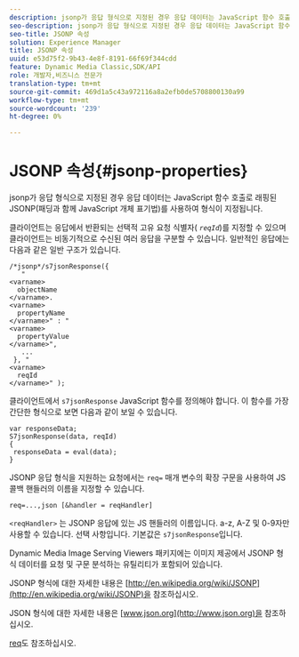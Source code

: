 ```yaml
---
description: jsonp가 응답 형식으로 지정된 경우 응답 데이터는 JavaScript 함수 호출로 래핑된 JSONP(패딩과 함께 JavaScript 개체 표기법)를 사용하여 형식이 지정됩니다.
seo-description: jsonp가 응답 형식으로 지정된 경우 응답 데이터는 JavaScript 함수 호출로 래핑된 JSONP(패딩과 함께 JavaScript 개체 표기법)를 사용하여 형식이 지정됩니다.
seo-title: JSONP 속성
solution: Experience Manager
title: JSONP 속성
uuid: e53d75f2-9b43-4e8f-8191-66f69f344cdd
feature: Dynamic Media Classic,SDK/API
role: 개발자,비즈니스 전문가
translation-type: tm+mt
source-git-commit: 469d1a5c43a972116a8a2efb0de5708800130a99
workflow-type: tm+mt
source-wordcount: '239'
ht-degree: 0%

---
```



# JSONP 속성{#jsonp-properties}

jsonp가 응답 형식으로 지정된 경우 응답 데이터는 JavaScript 함수 호출로 래핑된 JSONP(패딩과 함께 JavaScript 개체 표기법)를 사용하여 형식이 지정됩니다.

클라이언트는 응답에서 반환되는 선택적 고유 요청 식별자( *`reqId`*)를 지정할 수 있으며 클라이언트는 비동기적으로 수신된 여러 응답을 구분할 수 있습니다. 일반적인 응답에는 다음과 같은 일반 구조가 있습니다.

```
/*jsonp*/s7jsonResponse({ 
   " 
<varname>
  objectName 
</varname>. 
<varname>
  propertyName 
</varname>" : " 
<varname>
  propertyValue 
</varname>", 
   ... 
 }, " 
<varname>
  reqId 
</varname>" );
```

클라이언트에서 `s7jsonResponse` JavaScript 함수를 정의해야 합니다. 이 함수를 가장 간단한 형식으로 보면 다음과 같이 보일 수 있습니다.

```
var responseData; 
S7jsonResponse(data, reqId) 
{ 
 responseData = eval(data); 
}
```

JSONP 응답 형식을 지원하는 요청에서는 `req=` 매개 변수의 확장 구문을 사용하여 JS 콜백 핸들러의 이름을 지정할 수 있습니다.

`req=...,json [&handler = reqHandler]`

`<reqHandler>` 는 JSONP 응답에 있는 JS 핸들러의 이름입니다. a-z, A-Z 및 0-9자만 사용할 수 있습니다. 선택 사항입니다. 기본값은 `s7jsonResponse`입니다.

Dynamic Media Image Serving Viewers 패키지에는 이미지 제공에서 JSONP 형식 데이터를 요청 및 구문 분석하는 유틸리티가 포함되어 있습니다.

JSONP 형식에 대한 자세한 내용은 [http://en.wikipedia.org/wiki/JSONP](http://en.wikipedia.org/wiki/JSONP)을 참조하십시오.

JSON 형식에 대한 자세한 내용은 [www.json.org](http://www.json.org)을 참조하십시오.

[req](../../../../../../is-api/http-ref/image-serving-api-ref/c-http-protocol-reference/c-command-reference/r-req/r-req.md#reference-907cdb4a97034db7ad94695f25552e76)도 참조하십시오.

